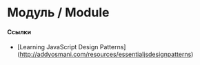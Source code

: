 # Модуль / Module

#### Ссылки

* [Learning JavaScript Design Patterns] (http://addyosmani.com/resources/essentialjsdesignpatterns)